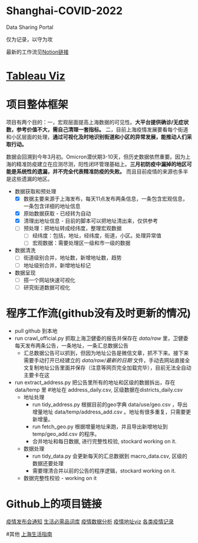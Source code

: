 # Shanghai-COVID-2022

Data Sharing Portal

仅为记录，以守为攻

最新的工作流见[Notion链接](https://stockard-halfway.notion.site/9aace6bd589c490f8015f98d87ea735f?v=7b2a1b31be1a469d9f373e1cb0e59f0d)

# [Tableau Viz](https://public.tableau.com/app/profile/stockard.feng/viz/_16494860765160/1)

# 项目整体框架

项目有两个目的：一，宏观层面提高上海数据的可见性。**大平台提供确诊/无症状数，参考价值不大，需自己清理一套指标。** 二，目前上海疫情发展要看每个街道和小区层面的处理，**通过可视化及时地识别街道和小区的异常发展，能推动人们采取行动。**

数据会回溯到今年3月初。Omicron潜伏期3-10天，但历史数据依然重要。因为上海的精准防疫建立在应测尽测，阳性闭环管理基础上。**三月初防疫中漏掉的地区可能是系统性的遗漏，并不完全代表精准防疫的失败。** 而且目前疫情的来源也多半是这些遗漏的地区。

- 数据获取和预处理
    - [x]  数据主要来源于上海发布，每天11点发布两条信息，一条包含宏观信息，一条包含详细的地址信息
    - [x]  原始数据获取 - 已经转为自动
    - [x]  清理出地址信息 - 目前的脚本可以把地址清出来，仅供参考
    - [ ]  预处理：把地址转成经纬度，整理宏观数据
        - [ ]  经纬度：包括，地址，经纬度，街道，小区。处理异常值
        - [ ]  宏观数据：需要处理区一级和市一级的数据
- 数据清洗
    - [ ]  街道级别合并，地址数，新增地址数，趋势
    - [ ]  地址级别合并，新增地址标记
- 数据呈现
    - [ ]  搭一个网站快速可视化
    - [ ]  研究街道数据可视化

# 程序工作流(github没有及时更新的情况)
- pull github 到本地
- run crawl_official.py 抓取上海卫健委的报告并保存在 _data/raw_ 里，卫健委每天发布两条公告，一条地址，一条汇总数据公告
    - 汇总数据公告可以抓到，但因为地址公告是微信文章，抓不下来。接下来需要手动打开已经建立的 _data/raw/最新的日期_ 文件，手动去网站直接全文复制地址公告里面并保存（注意等网页完全加载完毕），目前无法全自动主要卡在这
- run extract_address.py 把公告里所有的地址和区级的数据拆出，存在 data/temp 里 #地址在 address_daily.csv, 区级数据在districts_daily.csv
    - 地址处理
        - run tidy_address.py 根据目前的geo字典 data/use/geo.csv ，导出增量地址 data/temp/address_add.csv 。地址有很多重复，只需要更新增量。
        - run fetch_geo.py 根据增量地址来跑，并且导出新增地址到 temp/geo_add.csv 的程序。
        - 合并地址和每日数据, 进行完整性校验, stockard working on it.
    - 数据处理
        - run tidy_data.py 会更新每天的汇总数据到 macro_data.csv, 区级的数据还要处理
        - 需要理清合并以前的公告的程序逻辑，stockard working on it.
    - 数据完整性校验 - working on it

# Github上的项目链接
[疫情发布会通知](https://github.com/liurenjie520/Shanghai_COVID-19_Push)
[生活必需品词库](https://github.com/xuanskyer/shanghai_covid_19_goods)
[疫情数据分析](https://github.com/kekincai/shanghai_covid19)
[疫情地址viz](https://github.com/Xenofex/covid-shanghai-viz)
[各类疫情记录](https://github.com/000fan000/covid19-shanghai2022)

#其他
[上海生活指南](https://www.wolai.com/6TLbKJYT1JTq3cFqXTWVXC)

